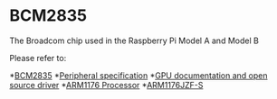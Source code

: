 # BCM2835

The Broadcom chip used in the Raspberry Pi Model A and Model B

Please refer to:

*[BCM2835](https://www.broadcom.com/products/BCM2835)
*[Peripheral specification](BCM2835-ARM-Peripherals.pdf)
*[GPU documentation and open source driver](http://www.broadcom.com/support/)
*[ARM1176 Processor](http://www.arm.com/products/processors/classic/arm11/arm1176.php)
*[ARM1176JZF-S](http://infocenter.arm.com/help/index.jsp?topic=/com.arm.doc.ddi0301h/index.html)
